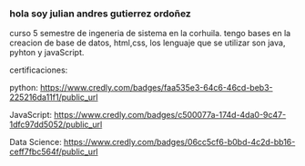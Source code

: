 ### hola soy julian andres gutierrez ordoñez 
curso 5 semestre de ingeneria de sistema en la corhuila. tengo bases en la creacion de base de datos, html,css, los lenguaje que se utilizar son java, pyhton y javaScript.


certificaciones:

python: https://www.credly.com/badges/faa535e3-64c6-46cd-beb3-225216da11f1/public_url

JavaScript: https://www.credly.com/badges/c500077a-174d-4da0-9c47-1dfc97dd5052/public_url

Data Science: https://www.credly.com/badges/06cc5cf6-b0bd-4c2d-bb16-ceff7fbc564f/public_url

